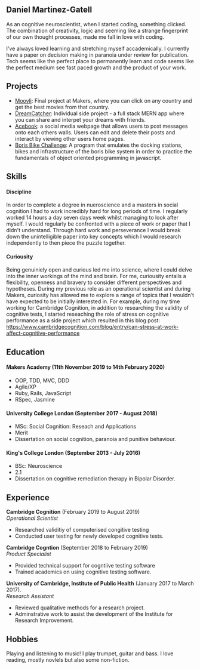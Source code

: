 ## Daniel Martinez-Gatell

As an cognitive neuroscientist, when I started coding, something clicked. The combination of creativity, logic and seeming like a strange fingerprint of our own thought processes, made me fall in love with coding.

I've always loved learning and stretching myself accademically. I currently have a paper on decision making in paranoia under review for publication. Tech seems like the perfect place to permanently learn and code seems like the perfect medium see fast paced growth and the product of your work.

## Projects

- [Moovli](https://github.com/AndreaDiotallevi/moovli): Final project at Makers, where you can click on any country and get the best movies from that country. 
- [DreamCatcher](https://github.com/denriquem/dreamCatcher): Individual side project - a full stack MERN app where you can share and interpet your dreams with friends.
- [Acebook](https://github.com/denriquem/acebook--TeamFavouriteFriendLove-): a social media webpage that allows users to post messages onto each others walls. Users can edit and delete their  posts and interact by viewing other users home pages. 
- [Boris Bike Challenge](https://github.com/denriquem/Boris_Bikes_JS): A program that emulates the docking stations, bikes and infrastructure of the boris bike system in order to practice the fundamentals of object oriented programming in javascript. 

## Skills

#### Discipline

In order to complete a degree in nueroscience and a masters in social cognition I had to work incredibly hard for long periods of time. I regularly worked 14 hours a day seven days week whilst managing to look after myself. I would regularly be confronted with a piece of work or paper that I didn't understand. Through hard work and perseverance I would break down the unintelligible paper into key concepts which I would research independently to then piece the puzzle together.


#### Curiousity

Being genuiniely open and curious led me into science, where I could delve into the inner workings of the mind and brain. For me, curiousity entails a flexibility, openness and bravery to consider different perspectives and hypotheses. During my previous role as an operational scientist and during Makers, curiosity has allowed me to explore a range of topics that I wouldn't have expected to be initially interested in. For example, during my time working for Cambridge Cognition, in addition to researching the validity of cognitive tests, I started reseaching the role of stress on cognitive performance as a side project which resulted in this blog post: https://www.cambridgecognition.com/blog/entry/can-stress-at-work-affect-cognitive-performance


## Education

#### Makers Academy (11th November 2019 to 14th February 2020)

- OOP, TDD, MVC, DDD
- Agile/XP
- Ruby, Rails, JavaScript
- RSpec, Jasmine

#### University College London (September 2017 - August 2018)

- MSc: Social Cognition: Reseach and Applications
- Merit 
- Dissertation on social cognition, paranoia and punitive behaviour.

#### King's College London (September 2013 - July 2016)

- BSc: Neuroscience
- 2.1 
- Dissertation on cognitive remediation therapy in Bipolar Disorder.

## Experience

**Cambridge Cognition** (February 2019 to August 2019)    
*Operational Scientist*  
- Researched validitiy of computerised congitive testing
- Conducted user testing for newly developed cognitive tests.

**Cambridge Cogntion** (September 2018 to February 2019)   
*Product Specialist*  
- Provided technical support for cogntiive testing software
- Trained academics on using cognitive testing software.

**University of Cambridge, Institute of Public Health** (January 2017 to March 2017).    
*Research Assistant*  
- Reviewed qualitative methods for a research project.
- Adminstrative work to assist the development of the Institute for Research Improvement.

## Hobbies

Playing and listening to music! I play trumpet, guitar and bass. I love reading, mostly novlels but also some non-fiction. 

